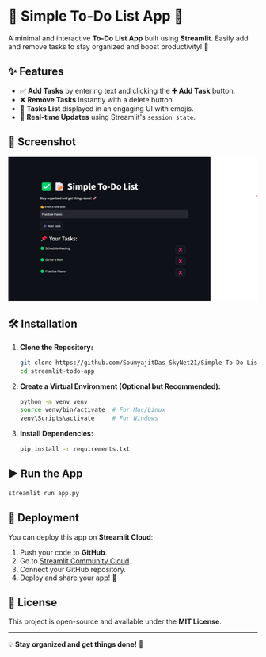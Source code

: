 # 📝 Simple To-Do List App 🚀

A minimal and interactive **To-Do List App** built using **Streamlit**. Easily add and remove tasks to stay organized and boost productivity! 🎯

## ✨ Features
- ✅ **Add Tasks** by entering text and clicking the **➕ Add Task** button.
- ❌ **Remove Tasks** instantly with a delete button.
- 📌 **Tasks List** displayed in an engaging UI with emojis.
- 🎉 **Real-time Updates** using Streamlit's `session_state`.

## 📸 Screenshot
![To-Do List Screenshot](https://github.com/SoumyajitDas-SkyNet21/Simple-To-Do-List-App/blob/main/To-Do-List-Screenshot.png)
## 🛠️ Installation

1. **Clone the Repository:**
   ```bash
   git clone https://github.com/SoumyajitDas-SkyNet21/Simple-To-Do-List-App.git
   cd streamlit-todo-app
   ```
2. **Create a Virtual Environment (Optional but Recommended):**
   ```bash
   python -m venv venv
   source venv/bin/activate  # For Mac/Linux
   venv\Scripts\activate     # For Windows
   ```
3. **Install Dependencies:**
   ```bash
   pip install -r requirements.txt
   ```

## ▶️ Run the App
```bash
streamlit run app.py
```

## 🚀 Deployment
You can deploy this app on **Streamlit Cloud**:
1. Push your code to **GitHub**.
2. Go to [Streamlit Community Cloud](https://share.streamlit.io/).
3. Connect your GitHub repository.
4. Deploy and share your app! 🎉

## 📜 License
This project is open-source and available under the **MIT License**.

---

💡 **Stay organized and get things done!** 💪

